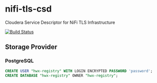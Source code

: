 # nifi-tls-csd
Cloudera Service Descriptor for NiFi TLS Infrastructure

[![Build Status](https://travis-ci.org/nomr/nifi-tls-csd.svg?branch=master)](https://travis-ci.org/nomr/nifi-tls-csd)


## Storage Provider

### PostgreSQL
```sql
CREATE USER "hwx-registry" WITH LOGIN ENCRYPTED PASSWORD 'password';
CREATE DATABASE "hwx-registry" OWNER "hwx-registry";
```
